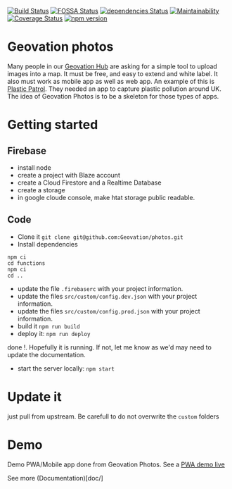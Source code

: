 [![Build Status](https://travis-ci.org/Geovation/photos.svg?branch=master)](https://travis-ci.org/Geovation/photos)
[![FOSSA Status](https://app.fossa.io/api/projects/git%2Bgithub.com%2FGeovation%2Fphotos.svg?type=shield)](https://app.fossa.io/projects/git%2Bgithub.com%2FGeovation%2Fphotos?ref=badge_shield)
[![dependencies Status](https://david-dm.org/geovation/photos/status.svg)](https://david-dm.org/geovation/photos)
[![Maintainability](https://api.codeclimate.com/v1/badges/f18dd7329321d93cbabb/maintainability)](https://codeclimate.com/github/Geovation/photos/maintainability)
[![Coverage Status](https://coveralls.io/repos/github/Geovation/photos/badge.svg)](https://coveralls.io/github/Geovation/photos)
[![npm version](https://badge.fury.io/js/geovation-photos.svg)](https://badge.fury.io/js/geovation-photos)

# Geovation photos

Many people in our [Geovation Hub](https://geovation.uk/hub) are asking for a simple tool to upload images into a map. It must be free, and easy to extend and white label. It also must work as mobile app as well as web app. An example of this is [Plastic Patrol](https://www.plasticpatrol.co.uk/). They needed an app to capture plastic pollution around UK.
The idea of Geovation Photos is to be a skeleton for those types of apps.

# Getting started

## Firebase

- install node
- create a project with Blaze account
- create a Cloud Firestore and a Realtime Database
- create a storage
- in google cloude console, make htat storage public readable.

## Code

- Clone it `git clone git@github.com:Geovation/photos.git`
- Install dependencies

```
npm ci
cd functions
npm ci
cd ..
```

- update the file `.firebaserc` with your project information.
- update the files `src/custom/config.dev.json` with your project information.
- update the files `src/custom/config.prod.json` with your project information.
- build it `npm run build`
- deploy it: `npm run deploy`

done !. Hopefully it is running. If not, let me know as we'd may need to update the documentation.

- start the server locally: `npm start`

# Update it

just pull from upstream. Be carefull to do not overwrite the `custom` folders

# Demo

Demo PWA/Mobile app done from Geovation Photos. See a [PWA demo live](https://photos-demo-d4b14.web.app)

See more (Documentation)[doc/]
